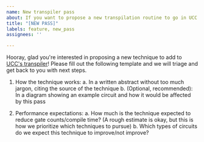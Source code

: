 ```yaml
---
name: New transpiler pass
about: If you want to propose a new transpilation routine to go in UCC
title: "[NEW PASS]"
labels: feature, new_pass
assignees: ''

---
```


Hooray, glad you're interested in proposing a new technique to add to [UCC's transpiler](https://github.com/unitaryfund/ucc/blob/main/ucc/transpilers/ucc_defaults.py)!
Please fill out the following template and we will triage and get back to you with next steps. 

1. How the technique works:
    a. In a written abstract without too much jargon, citing the source of the technique
    b. (Optional, recommended): In a diagram showing an example circuit and how it would be affected by this pass

2. Performance expectations:
    a. How much is the technique expected to reduce gate counts/compile time?
        (A rough estimate is okay, but this is how we prioritize which techniques to pursue)
    b. Which types of circuits do we expect this technique to improve/not improve?
